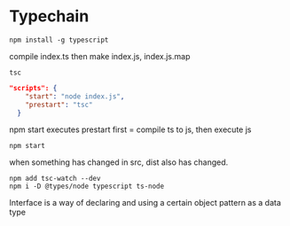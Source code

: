 # Typechain

```
npm install -g typescript
```

compile index.ts then make index.js, index.js.map

```
tsc
```

```json
"scripts": {
    "start": "node index.js",
    "prestart": "tsc"
  }
```

npm start executes prestart first = compile ts to js, then execute js

```
npm start
```

when something has changed in src, dist also has changed.

```
npm add tsc-watch --dev
npm i -D @types/node typescript ts-node
```

Interface is a way of declaring and using a certain object pattern as a data type
